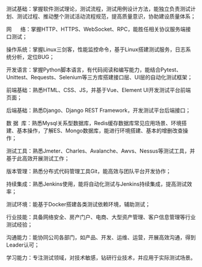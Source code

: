 测试基础：掌握软件测试理论，测试流程，测试用例设计方法，能独立负责测试计划、测试过程、推动整个测试活动流程规范，提高质量意识，协助建设质量体系；

网      络：掌握HTTP、HTTPS、WebSocket、RPC，能胜任相关协议服务端接口测试；

操作系统：掌握Linux三剑客，性能监控命令，基于Linux搭建测试服务，日志系统分析，定位BUG；

开发语言：掌握Python脚本语言，有代码阅读和编写能力，能结合Pytest、Unittest、Requests、Selenium等三方库搭建接口层、UI层的自动化测试框架；

前端基础：熟悉HTML、CSS、JS，并基于Vue、Element UI开发测试平台前端页面；

后端基础：熟悉Django、Django REST Framework，开发测试平台后端接口；

数 据  库：熟悉Mysql关系型数据库，Redis缓存数据库常见应用场景、环境搭建、基本操作，了解ES、Mongo数据库，能进行环境搭建、基本的增删改查操作；

测试工具：熟悉Jmeter、Charles、Avalanche、Awvs、Nessus等测试工具，并基于此高效开展测试工作；

版本管理：熟悉分布式代码管理工具Git，能高效与团队平台开发协作；

持续集成：熟悉Jenkins使用，能将自动化测试与Jenkins持续集成，提高测试效率；

测试环境：能基于Docker搭建各类测试依赖环境，辅助测试；

行业技能：具备网络安全、房产门户、电商、大型资产管理、客户信息管理等行业测试经验；

沟通能力：能协同公司各部门，如产品、开发、运维、运营，开展高效沟通，得到Leader认可；

学习能力：专注测试领域，对技术敏感，钻研行业技术，并应用于实际测试场景。